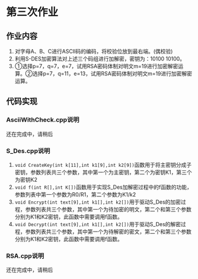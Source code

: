 # 第三次作业

## 作业内容
1. 对字母A、B、C进行ASCII码的编码，将校验位放到最右端。(偶校验)
2. 利用S-DES加密算法对上述三个码组进行加解密，密钥为：10100 10100。
3. ①选择p=7，q=7，e=7，试用RSA密码体制对明文m=19进行加密解密运算。②选择p=7，q=11，e=13，试用RSA密码体制对明文m=19进行加密解密运算。



## 代码实现
### AsciiWithCheck.cpp说明
还在完成中，请稍后

### S_Des.cpp说明
1. `void CreateKey(int k[11],int k1[9],int k2[9])`函数用于将主密钥分成子密钥，参数列表共三个参数，其中第一个为主密钥，第二个为密钥K1，第三个为密钥K2
2. `void f(int R[],int K[])`函数用于实现S_Des加解密过程中的f函数的功能，参数列表中第一个参数为R0/R1，第二个参数为K1/k2
3. `void Encrypt(int text[9],int k1[],int k2[])`用于驱动S_Des的加密过程，参数列表共三个参数，其中第一个为待加密的明文，第二个和第三个参数分别为K1和K2密钥，此函数中需要调用f函数。
4. `void Decrypt(int text[9],int k1[],int k2[])`用于驱动S_Des的解密过程，参数列表共三个参数，其中第一个为待解密的密文，第二个和第三个参数分别为K1和K2密钥，此函数中需要调用f函数。

### RSA.cpp说明
还在完成中，请稍后